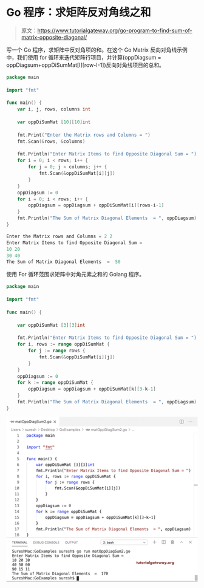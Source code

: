 # Go 程序：求矩阵反对角线之和

> 原文：<https://www.tutorialgateway.org/go-program-to-find-sum-of-matrix-opposite-diagonal/>

写一个 Go 程序，求矩阵中反对角项的和。在这个 Go Matrix 反向对角线示例中，我们使用 for 循环来迭代矩阵行项目，并计算(oppDiagsum = oppDiagsum+oppDiSumMat[I][row-I-1])反向对角线项目的总和。

```go
package main

import "fmt"

func main() {
    var i, j, rows, columns int

    var oppDiSumMat [10][10]int

    fmt.Print("Enter the Matrix rows and Columns = ")
    fmt.Scan(&rows, &columns)

    fmt.Println("Enter Matrix Items to find Opposite Diagonal Sum = ")
    for i = 0; i < rows; i++ {
        for j = 0; j < columns; j++ {
            fmt.Scan(&oppDiSumMat[i][j])
        }
    }
    oppDiagsum := 0
    for i = 0; i < rows; i++ {
        oppDiagsum = oppDiagsum + oppDiSumMat[i][rows-i-1]
    }
    fmt.Println("The Sum of Matrix Diagonal Elements  = ", oppDiagsum)
}
```

```go
Enter the Matrix rows and Columns = 2 2
Enter Matrix Items to find Opposite Diagonal Sum = 
10 20
30 40
The Sum of Matrix Diagonal Elements  =  50
```

使用 For 循环范围求矩阵中对角元素之和的 Golang 程序。

```go
package main

import "fmt"

func main() {

    var oppDiSumMat [3][3]int

    fmt.Println("Enter Matrix Items to find Opposite Diagonal Sum = ")
    for i, rows := range oppDiSumMat {
        for j := range rows {
            fmt.Scan(&oppDiSumMat[i][j])
        }
    }
    oppDiagsum := 0
    for k := range oppDiSumMat {
        oppDiagsum = oppDiagsum + oppDiSumMat[k][3-k-1]
    }
    fmt.Println("The Sum of Matrix Diagonal Elements  = ", oppDiagsum)
}
```

![Go Program to Find Sum of Matrix Opposite Diagonal 2](img/e1c8adc97cced76b5776746c82e3a45e.png)